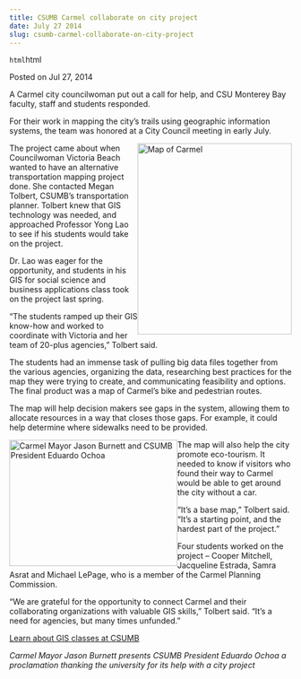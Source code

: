 ```yaml
---
title: CSUMB Carmel collaborate on city project
date: July 27 2014
slug: csumb-carmel-collaborate-on-city-project
---
```


`html`html

<span class="date">Posted on Jul 27, 2014 </span>

<p>A Carmel city councilwoman put out a call for help, and CSU
Monterey Bay faculty, staff and students responded.</p>
<p>For their work in mapping the city&#x2019;s trails using geographic
information systems, the team was honored at a City Council meeting
in early July.</p>
<p><img alt="Map of Carmel" src="https://news.csumb.edu/sites/default/files/65/attachments/news/images/carmel_map.png" style="float:right; width:275px; height:341px">The project came
about when Councilwoman Victoria Beach wanted to have an
alternative transportation mapping project done. She contacted
Megan Tolbert, CSUMB&#x2019;s transportation planner. Tolbert knew that
GIS technology was needed, and approached Professor Yong Lao to see
if his students would take on the project.</img></p>
<p>Dr. Lao was eager for the opportunity, and students in his GIS
for social science and business applications class took on the
project last spring.</p>
<p>&#x201C;The students ramped up their GIS know-how and worked to
coordinate with Victoria and her team of 20-plus agencies,&#x201D; Tolbert
said.</p>
<p>The students had an immense task of pulling big data files
together from the various agencies, organizing the data,
researching best practices for the map they were trying to create,
and communicating feasibility and options. The final product was a
map of Carmel&#x2019;s bike and pedestrian routes.</p>
<p>The map will help decision makers see gaps in the system,
allowing them to allocate resources in a way that closes those
gaps. For example, it could help determine where sidewalks need to
be provided.</p>
<p><img alt="Carmel Mayor Jason Burnett and CSUMB President Eduardo Ochoa" src="https://news.csumb.edu/sites/default/files/65/attachments/news/images/mayor_burnett_pres._ochoa.jpg" style="float:left; width:300px; height:225px">The map will also
help the city promote eco-tourism. It needed to know if visitors
who found their way to Carmel would be able to get around the city
without a car.</img></p>
<p>&#x201C;It&#x2019;s a base map,&#x201D; Tolbert said. &#x201C;It&#x2019;s a starting point, and the
hardest part of the project.&#x201D;</p>
<p>Four students worked on the project &#x2013; Cooper Mitchell,
Jacqueline Estrada, Samra Asrat and Michael LePage, who is a member
of the Carmel Planning Commission.</p>
<p>&#x201C;We are grateful for the opportunity to connect Carmel and their
collaborating organizations with valuable GIS skills,&#x201D; Tolbert
said. &#x201C;It&#x2019;s a need for agencies, but many times unfunded.&#x201D;</p>
<p><a href="https://catalog.csumb.edu/undergrad-education/majors/social-behavioral-sciences/course-pathways/geographic-information-systems" rel="nofollow">Learn about GIS classes at CSUMB</a></p>
<p class="small"><em>Carmel Mayor Jason Burnett presents CSUMB
President Eduardo Ochoa a proclamation thanking the university for
its help with a city project</em><br>
&#xA0;</br></p>

 

 
